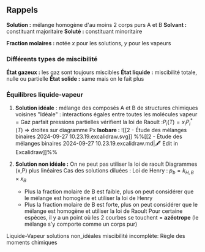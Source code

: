 ## Rappels
**Solution :** mélange homogène d'au moins 2 corps purs A et B
**Solvant :** constituant majoritaire
**Soluté :** constituant minoritaire

**Fraction molaires :** notée $x$ pour les solutions, $y$ pour les vapeurs

### Différents  types de miscibilité
**État gazeux :** les gaz sont toujours miscibles
**État liquide :** miscibilité totale, nulle ou partielle
**État solide :** same mais on le fait plus

### Équilibres liquide-vapeur
1. **Solution idéale** : mélange des composés A et B de structures chimiques voisines
		"Idéale" : interactions égales entre toutes les molécules
		vapeur = Gaz parfait
		pressions partielles vérifient la loi de Raoult :$P_{i}(T)=x_{i}P^{*}_{i}(T)$ => droites sur diagramme Px
**Isobare :**
 ![[2 - Étude des mélanges binaires 2024-09-27 10.23.19.excalidraw.svg]]
%%[[2 - Étude des mélanges binaires 2024-09-27 10.23.19.excalidraw.md|🖋 Edit in Excalidraw]]%%

2. **Solution non idéale :** On ne peut pas utiliser la loi de raoult
		Diagrammes (x,P) plus linéaires
		Cas des solutions diluées : Loi de Henry : $p_{b}=k_{H,B} \times x_{B}$
	- Plus la fraction molaire de B est faible, plus on peut considérer que le mélange est homogène et utiliser la loi de Henry
	- Plus la fraction molaire de B est forte, plus on peut considérer que le mélange est homogène et utiliser la loi de Raoult
	Pour certaine espèces, il y a un point où les 2 courbes se touchent = **azéotrope** (le mélange s'y  comporte comme un corps pur)

Liquide-Vapeur solutions non_idéales miscibilité incomplète:
Règle des moments chimiques